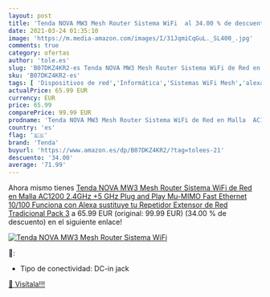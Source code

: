 ```yaml
---
layout: post
title: 'Tenda NOVA MW3 Mesh Router Sistema WiFi  al 34.00 % de descuento'
date: 2021-03-24 01:35:10
image: 'https://m.media-amazon.com/images/I/31JqmiCqGuL._SL400_.jpg'
comments: true
category: ofertas
author: 'tole.es'
slug: 'B07DKZ4KR2-es Tenda NOVA MW3 Mesh Router Sistema WiFi de Red en Malla...'
sku: 'B07DKZ4KR2-es'
tags: [ 'Dispositivos de red','Informática','Sistemas WiFi Mesh','alexa','tenda', ]
actualPrice: 65.99 EUR
currency: EUR
price: 65.99
comparePrice: 99.99 EUR
prodname: 'Tenda NOVA MW3 Mesh Router Sistema WiFi de Red en Malla  AC1200  2.4GHz +5 GHz Plug and Play  Mu-MIMO Fast Ethernet 10/100 Funciona con Alexa sustituye tu Repetidor Extensor de Red Tradicional Pack 3'
country: 'es'
flag: '🇪🇸'
brand: 'Tenda'
buyurl: 'https://www.amazon.es/dp/B07DKZ4KR2/?tag=tolees-21'
descuento: '34.00'
average: '71.99'
---
```


Ahora mismo tienes [Tenda NOVA MW3 Mesh Router Sistema WiFi de Red en Malla  AC1200  2.4GHz +5 GHz Plug and Play  Mu-MIMO Fast Ethernet 10/100 Funciona con Alexa sustituye tu Repetidor Extensor de Red Tradicional Pack 3](https://www.amazon.es/dp/B07DKZ4KR2/?tag=tolees-21) a 65.99 EUR (original: 99.99 EUR) (34.00 %  de descuento) en el siguiente enlace!

[![Tenda NOVA MW3 Mesh Router Sistema WiFi ](https://m.media-amazon.com/images/I/31JqmiCqGuL._SL400_.jpg)](https://www.amazon.es/dp/B07DKZ4KR2/?tag=tolees-21)

🔎:

- Tipo de conectividad: DC-in jack

[🛒 Visítala!!!](https://www.amazon.es/dp/B07DKZ4KR2/?tag=tolees-21)
